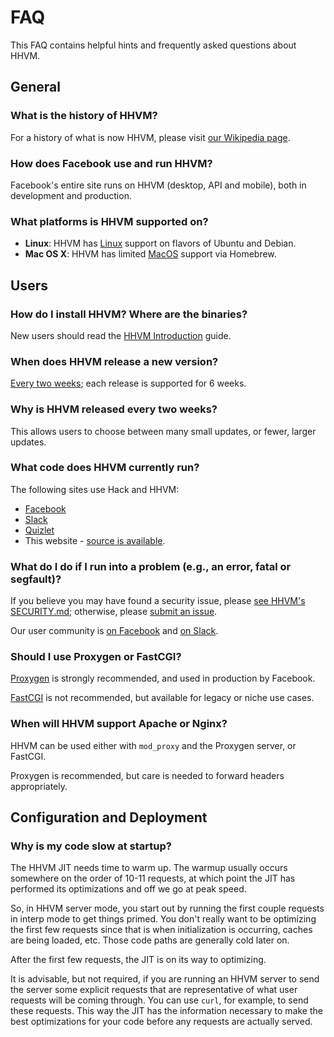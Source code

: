 # FAQ

This FAQ contains helpful hints and frequently asked questions about HHVM.

## General

### What is the history of HHVM?

For a history of what is now HHVM, please visit [our Wikipedia page](http://en.wikipedia.org/wiki/HHVM).

### How does Facebook use and run HHVM?

Facebook's entire site runs on HHVM (desktop, API and mobile), both in development and production.

### What platforms is HHVM supported on?

* **Linux**: HHVM has [Linux](/docs/hhvm/installation/linux) support on flavors of Ubuntu and Debian.
* **Mac OS X**: HHVM has limited [MacOS](/docs/hhvm/installation/mac) support via Homebrew.

## Users

### How do I install HHVM? Where are the binaries?

New users should read the [HHVM Introduction](/docs/hhvm/basic-usage/introduction) guide.

### When does HHVM release a new version?

[Every two weeks](/docs/hhvm/installation/release-schedule); each release is supported
for 6 weeks.

### Why is HHVM released every two weeks?

This allows users to choose between many small updates, or fewer, larger
updates.

### What code does HHVM currently run?

The following sites use Hack and HHVM:

* [Facebook](https://www.facebook.com)
* [Slack](https://slack.com)
* [Quizlet](https://quizlet.com)
* This website - [source is available](https://github.com/hhvm/user-documentation).

### What do I do if I run into a problem (e.g., an error, fatal or segfault)?

If you believe you may have found a security issue, please [see HHVM's SECURITY.md](https://github.com/facebook/hhvm/blob/master/SECURITY); otherwise, please [submit an issue](https://github.com/facebook/hhvm/wiki/How-to-Report-Issues).

Our user community is [on Facebook](https://facebook.com/groups/hhvm.general)
and [on Slack](https://hhvm.com/slack).

### Should I use Proxygen or FastCGI?

[Proxygen](/docs/hhvm/basic-usage/proxygen) is strongly recommended, and used in production by Facebook.

[FastCGI](/docs/hhvm/advanced-usage/fastCGI) is not recommended, but available for
legacy or niche use cases.

### When will HHVM support Apache or Nginx?

HHVM can be used either with `mod_proxy` and the Proxygen server, or FastCGI.

Proxygen is recommended, but care is needed to forward headers appropriately.


## Configuration and Deployment

### Why is my code slow at startup?

The HHVM JIT needs time to warm up. The warmup usually occurs somewhere on the order of 10-11 requests, at which point the JIT has performed its optimizations and off we go at peak speed.

So, in HHVM server mode, you start out by running the first couple requests in interp mode to get things primed. You don't really want to be optimizing the first few requests since that is when initialization is occurring, caches are being loaded, etc. Those code paths are generally cold later on.

After the first few requests, the JIT is on its way to optimizing.

It is advisable, but not required, if you are running an HHVM server to send the server some explicit requests that are representative of what user requests will be coming through. You can use `curl`, for example, to send these requests. This way the JIT has the information necessary to make the best optimizations for your code before any requests are actually served.

